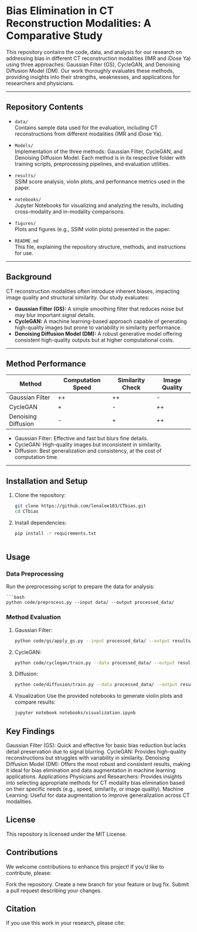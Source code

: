 # Bias Elimination in CT Reconstruction Modalities: A Comparative Study

This repository contains the code, data, and analysis for our research on addressing bias in different CT reconstruction modalities (IMR and iDose Ya) using three approaches: Gaussian Filter (GS), CycleGAN, and Denoising Diffusion Model (DM). Our work thoroughly evaluates these methods, providing insights into their strengths, weaknesses, and applications for researchers and physicians.

---

## **Repository Contents**
- `data/`  
  Contains sample data used for the evaluation, including CT reconstructions from different modalities (IMR and iDose Ya).

- `Models/`  
  Implementation of the three methods: Gaussian Filter, CycleGAN, and Denoising Diffusion Model. Each method is in its respective folder with training scripts, preprocessing pipelines, and evaluation utilities.

- `results/`  
  SSIM score analysis, violin plots, and performance metrics used in the paper.

- `notebooks/`  
  Jupyter Notebooks for visualizing and analyzing the results, including cross-modality and in-modality comparisons.

- `figures/`  
  Plots and figures (e.g., SSIM violin plots) presented in the paper.

- `README.md`  
  This file, explaining the repository structure, methods, and instructions for use.

---

## **Background**
CT reconstruction modalities often introduce inherent biases, impacting image quality and structural similarity. Our study evaluates:
- **Gaussian Filter (GS):** A simple smoothing filter that reduces noise but may blur important signal details.
- **CycleGAN:** A machine learning-based approach capable of generating high-quality images but prone to variability in similarity performance.
- **Denoising Diffusion Model (DM):** A robust generative model offering consistent high-quality outputs but at higher computational costs.

---

## **Method Performance**
| **Method**        | **Computation Speed** | **Similarity Check** | **Image Quality** |
|--------------------|-----------------------|-----------------------|-------------------|
| Gaussian Filter    | ++                   | ++                    | -                 |
| CycleGAN           | +                    | -                     | ++                |
| Denoising Diffusion| -                    | +                     | ++                |

- Gaussian Filter: Effective and fast but blurs fine details.
- CycleGAN: High-quality images but inconsistent in similarity.
- Diffusion: Best generalization and consistency, at the cost of computation time.

---

## **Installation and Setup**
1. Clone the repository:
   ```bash
   git clone https://github.com/lenalee103/CTbias.git
   cd CTbias
2. Install dependencies:
   ```bash
   pip install -r requirements.txt
  
## **Usage**

### Data Preprocessing
Run the preprocessing script to prepare the data for analysis:

    ```bash
    python code/preprocess.py --input data/ --output processed_data/

### Method Evaluation
1. Gaussian Filter:
    ```bash
    python code/gs/apply_gs.py --input processed_data/ --output results/gs/

2. CycleGAN:
    ```bash
    python code/cyclegan/train.py --data processed_data/ --output results/cyclegan/

3. Diffusion:
    ```bash
    python code/diffusion/train.py --data processed_data/ --output results/diffusion/

4. Visualization
Use the provided notebooks to generate violin plots and compare results:
    ```bash
    jupyter notebook notebooks/visualization.ipynb

## Key Findings
Gaussian Filter (GS): Quick and effective for basic bias reduction but lacks detail preservation due to signal blurring.
CycleGAN: Provides high-quality reconstructions but struggles with variability in similarity.
Denoising Diffusion Model (DM): Offers the most robust and consistent results, making it ideal for bias elimination and data augmentation in machine learning applications.
Applications
Physicians and Researchers: Provides insights into selecting appropriate methods for CT modality bias elimination based on their specific needs (e.g., speed, similarity, or image quality).
Machine Learning: Useful for data augmentation to improve generalization across CT modalities.

## License

This repository is licensed under the MIT License.

## Contributions
We welcome contributions to enhance this project! If you’d like to contribute, please:

Fork the repository.
Create a new branch for your feature or bug fix.
Submit a pull request describing your changes.

## Citation
If you use this work in your research, please cite:





